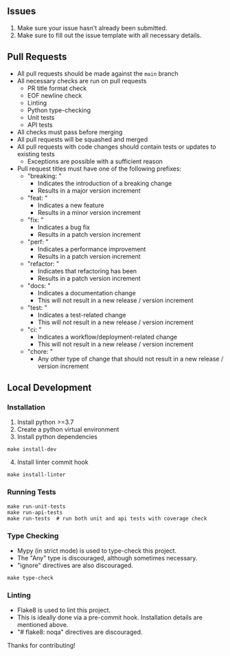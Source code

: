 ## Issues
1. Make sure your issue hasn't already been submitted.
2. Make sure to fill out the issue template with all necessary details.

## Pull Requests
- All pull requests should be made against the `main` branch
- All necessary checks are run on pull requests
  - PR title format check
  - EOF newline check
  - Linting
  - Python type-checking
  - Unit tests
  - API tests
- All checks must pass before merging
- All pull requests will be squashed and merged
- All pull requests with code changes should contain tests or updates to existing tests
  - Exceptions are possible with a sufficient reason
- Pull request titles must have one of the following prefixes:
  - "breaking: "
    - Indicates the introduction of a breaking change
    - Results in a major version increment
  - "feat: "
    - Indicates a new feature
    - Results in a minor version increment
  - "fix: "
    - Indicates a bug fix
    - Results in a patch version increment
  - "perf: "
    - Indicates a performance improvement
    - Results in a patch version increment
  - "refactor: "
    - Indicates that refactoring has been
    - Results in a patch version increment
  - "docs: "
    - Indicates a documentation change
    - This will not result in a new release / version increment
  - "test: "
    - Indicates a test-related change
    - This will not result in a new release / version increment
  - "ci: "
    - Indicates a workflow/deployment-related change
    - This will not result in a new release / version increment
  - "chore: "
    - Any other type of change that should not result in a new release / version increment

## Local Development

### Installation
1. Install python >=3.7
2. Create a python virtual environment
3. Install python dependencies
```shell
make install-dev
```
4. Install linter commit hook
```shell
make install-linter
```

### Running Tests
```shell
make run-unit-tests
make run-api-tests
make run-tests  # run both unit and api tests with coverage check
```

### Type Checking
- Mypy (in strict mode) is used to type-check this project.
- The "Any" type is discouraged, although sometimes necessary.
- "ignore" directives are also discouraged.

```shell
make type-check
```

### Linting
- Flake8 is used to lint this project.
- This is ideally done via a pre-commit hook. Installation details are mentioned above.
- "# flake8: noqa" directives are discouraged.

Thanks for contributing!
